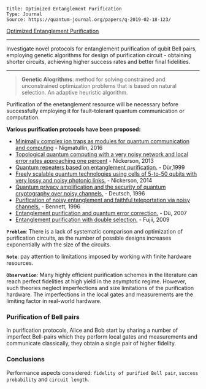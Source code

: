 ```
Title: Optimized Entanglement Purification
Type: Journal
Source: https://quantum-journal.org/papers/q-2019-02-18-123/
```

[Optimized Entanglement Purification](https://quantum-journal.org/papers/q-2019-02-18-123/)


---

Investigate novel protocols for entanglement purification of qubit Bell pairs, employing genetic algorithms for design of purification circuit - obtaining shorter circuits, achieving higher success rates and better final fidelities.

---


> __Genetic Alogrithms__: method for solving constrained and unconstrained optimization problems that is based on natural selection. An adaptive heuristic algorithm.

Purification of the enetanglement resource will be necessary before successfully employing it for fault-tolerant quantum communication or computation.

__Various purification protocols have been proposed:__
* [Minimally complex ion traps as modules for quantum communication and computing](https://doi.org/10.1088/1367-2630/18/10/103028) - Nigmatullin, 2016
* [Topological quantum computing with a very noisy network and local error rates approaching one percent](https://doi.org/10.1038/ncomms2773) - Nickerson, 2013
* [Quantum repeaters based on entanglement
purification.](https://doi.org/10.1103/physreva.59.169) - Dür,1999
* [Freely scalable quantum technologies using cells of 5-to-50 qubits with very lossy and noisy photonic links.](https://doi.org/10.1103/physrevx.4.041041) - Nickerson, 2014
* [Quantum privacy amplification and the security of quantum cryptography over noisy channels.](https://doi.org/10.1103/physrevlett.77.2818) - Deutsch, 1996
* [Purification of noisy entanglement and faithful teleportation via noisy channels.](https://doi.org/10.1103/physrevlett.76.722) - Bennett, 1996
* [Entanglement purification and quantum error correction.](https://doi.org/10.1088/0034-4885/70/8/r03) - Dü, 2007
* [Entanglement purification with double selection.](https://doi.org/10.1103/physreva.80.042308) - Fujii, 2009


__`Problem`__: There is a lack of systematic comparison and optimization of purification circuits, as the number of possible designs increases exponentially with the size of the circuits.

__`Note`__: pay attention to limitations imposed by working with finite hardware resources.

__`Observation`__: Many highly efficient purification schemes in the literature can reach perfect fidelities at high yield in the asymptotic regime. However, such theories neglect imperfections and size limitations of the purification hardware. The imperfections in the local gates and measurements are the limiting factor in real-world hardware.

### Purification of Bell pairs
In purification protocols, Alice and Bob start by sharing a number of imperfect Bell-pairs which they perform local gates and measurements and communicate classically, they obtain a single pair of higher fidelity.

### Conclusions
Performance aspects considered: `fidelity of purified Bell pair`, `success probability` and `circuit length`.


